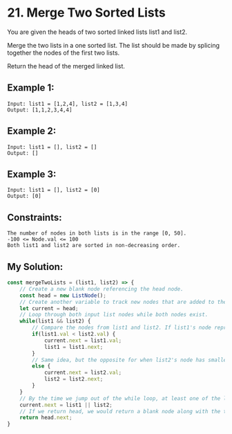 # 21. Merge Two Sorted Lists
You are given the heads of two sorted linked lists list1 and list2.

Merge the two lists in a one sorted list. The list should be made by splicing together the nodes of the first two lists.

Return the head of the merged linked list.

## Example 1: 
```
Input: list1 = [1,2,4], list2 = [1,3,4]
Output: [1,1,2,3,4,4]
```

## Example 2: 
```
Input: list1 = [], list2 = []
Output: []
```

## Example 3: 
```
Input: list1 = [], list2 = [0]
Output: [0]
```

## Constraints: 
```
The number of nodes in both lists is in the range [0, 50].
-100 <= Node.val <= 100
Both list1 and list2 are sorted in non-decreasing order.
```

## My Solution: 
```js
const mergeTwoLists = (list1, list2) => {
    // Create a new blank node referencing the head node.
    const head = new ListNode();
    // Create another variable to track new nodes that are added to the head node.
    let current = head;
    // Loop through both input list nodes while both nodes exist.
    while(list1 && list2) {
        // Compare the nodes from list1 and list2. If list1's node represents a smaller value compared to that of list2's, assign it to current.next so that the list node is head (blank) -> list1. Then, have list1 point to the next node in its list.
        if(list1.val < list2.val) {
            current.next = list1.val;
            list1 = list1.next;
        } 
        // Same idea, but the opposite for when list2's node has smaller value.
        else {
            current.next = list2.val;
            list2 = list2.next;
        }
    }
    // By the time we jump out of the while loop, at least one of the lists should be null. Whatever that is remaining will be assigned to current.next, so we have head -> first current -> second current -> ... -> last current -> whatever that is remaining from either list1 or list2. 
    current.next = list1 || list2;
    // If we return head, we would return a blank node along with the two lists sorted. We need to return head.next, which starts with the first node we got from the first iteration of the while loop. 
    return head.next;
}
```
